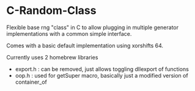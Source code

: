 # C-Random-Class

Flexible base rng "class" in C to allow plugging in multiple generator implementations with a common simple interface.

Comes with a basic default implementation using xorshifts 64.

Currently uses 2 homebrew libraries
  * export.h : can be removed, just allows toggling dllexport of functions
  * oop.h : used for getSuper macro, basically just a modified version of container_of
